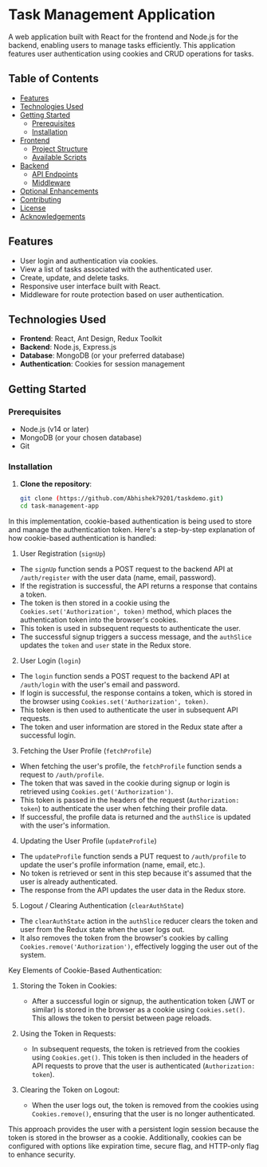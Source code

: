 # Task Management Application

A web application built with React for the frontend and Node.js for the backend, enabling users to manage tasks efficiently. This application features user authentication using cookies and CRUD operations for tasks.

## Table of Contents

- [Features](#features)
- [Technologies Used](#technologies-used)
- [Getting Started](#getting-started)
  - [Prerequisites](#prerequisites)
  - [Installation](#installation)
- [Frontend](#frontend)
  - [Project Structure](#project-structure)
  - [Available Scripts](#available-scripts)
- [Backend](#backend)
  - [API Endpoints](#api-endpoints)
  - [Middleware](#middleware)
- [Optional Enhancements](#optional-enhancements)
- [Contributing](#contributing)
- [License](#license)
- [Acknowledgements](#acknowledgements)

## Features

- User login and authentication via cookies.
- View a list of tasks associated with the authenticated user.
- Create, update, and delete tasks.
- Responsive user interface built with React.
- Middleware for route protection based on user authentication.

## Technologies Used

- **Frontend**: React, Ant Design, Redux Toolkit
- **Backend**: Node.js, Express.js
- **Database**: MongoDB (or your preferred database)
- **Authentication**: Cookies for session management

## Getting Started

### Prerequisites

- Node.js (v14 or later)
- MongoDB (or your chosen database)
- Git

### Installation

1. **Clone the repository**:
   ```bash
   git clone (https://github.com/Abhishek79201/taskdemo.git)
   cd task-management-app
   ```

In this implementation, cookie-based authentication is being used to store and manage the authentication token. Here's a step-by-step explanation of how cookie-based authentication is handled:

1.  User Registration (`signUp`)

- The `signUp` function sends a POST request to the backend API at `/auth/register` with the user data (name, email, password).
- If the registration is successful, the API returns a response that contains a token.
- The token is then stored in a cookie using the `Cookies.set('Authorization', token)` method, which places the authentication token into the browser's cookies.
- This token is used in subsequent requests to authenticate the user.
- The successful signup triggers a success message, and the `authSlice` updates the `token` and `user` state in the Redux store.

2.  User Login (`login`)

- The `login` function sends a POST request to the backend API at `/auth/login` with the user's email and password.
- If login is successful, the response contains a token, which is stored in the browser using `Cookies.set('Authorization', token)`.
- This token is then used to authenticate the user in subsequent API requests.
- The token and user information are stored in the Redux state after a successful login.

3.  Fetching the User Profile (`fetchProfile`)

- When fetching the user's profile, the `fetchProfile` function sends a request to `/auth/profile`.
- The token that was saved in the cookie during signup or login is retrieved using `Cookies.get('Authorization')`.
- This token is passed in the headers of the request (`Authorization: token`) to authenticate the user when fetching their profile data.
- If successful, the profile data is returned and the `authSlice` is updated with the user's information.

4.  Updating the User Profile (`updateProfile`)

- The `updateProfile` function sends a PUT request to `/auth/profile` to update the user's profile information (name, email, etc.).
- No token is retrieved or sent in this step because it's assumed that the user is already authenticated.
- The response from the API updates the user data in the Redux store.

5.  Logout / Clearing Authentication (`clearAuthState`)

- The `clearAuthState` action in the `authSlice` reducer clears the token and user from the Redux state when the user logs out.
- It also removes the token from the browser's cookies by calling `Cookies.remove('Authorization')`, effectively logging the user out of the system.

Key Elements of Cookie-Based Authentication:

1. Storing the Token in Cookies:

   - After a successful login or signup, the authentication token (JWT or similar) is stored in the browser as a cookie using `Cookies.set()`. This allows the token to persist between page reloads.

2. Using the Token in Requests:

   - In subsequent requests, the token is retrieved from the cookies using `Cookies.get()`. This token is then included in the headers of API requests to prove that the user is authenticated (`Authorization: token`).

3. Clearing the Token on Logout:
   - When the user logs out, the token is removed from the cookies using `Cookies.remove()`, ensuring that the user is no longer authenticated.

This approach provides the user with a persistent login session because the token is stored in the browser as a cookie. Additionally, cookies can be configured with options like expiration time, secure flag, and HTTP-only flag to enhance security.
